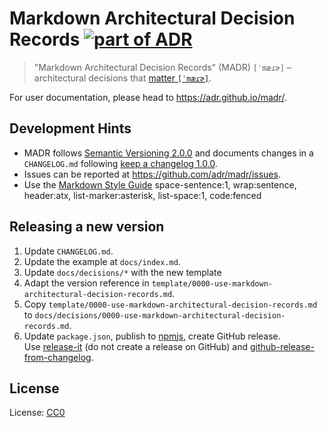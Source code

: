 # Markdown Architectural Decision Records [![part of ADR](https://img.shields.io/badge/part_of-ADR-blue.svg)](https://adr.github.io)

> "Markdown Architectural Decision Records" (MADR) `[ˈmæɾɚ]` – architectural decisions that [matter `[ˈmæɾɚ]`](https://en.wiktionary.org/wiki/matter#Pronunciation).

For user documentation, please head to <https://adr.github.io/madr/>.

## Development Hints

* MADR follows [Semantic Versioning 2.0.0](https://semver.org/) and documents changes in a `CHANGELOG.md` following [keep a changelog 1.0.0](http://keepachangelog.com/en/1.0.0/).
* Issues can be reported at <https://github.com/adr/madr/issues>.
* Use the [Markdown Style Guide](http://www.cirosantilli.com/markdown-style-guide/) space-sentence:1, wrap:sentence, header:atx, list-marker:asterisk, list-space:1, code:fenced

## Releasing a new version

1. Update `CHANGELOG.md`.
2. Update the example at `docs/index.md`.
3. Update `docs/decisions/*` with the new template
4. Adapt the version reference in `template/0000-use-markdown-architectural-decision-records.md`.
5. Copy `template/0000-use-markdown-architectural-decision-records.md` to `docs/decisions/0000-use-markdown-architectural-decision-records.md`.
6. Update `package.json`, publish to [npmjs](https://www.npmjs.com/package/madr), create GitHub release.\
   Use [release-it](https://www.npmjs.com/package/release-it) (do not create a release on GitHub) and [github-release-from-changelog](https://www.npmjs.com/package/github-release-from-changelog).

## License

License: [CC0](https://creativecommons.org/share-your-work/public-domain/cc0)
